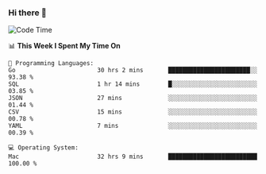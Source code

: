 ### Hi there 👋

<!--
**CrazyCollin/crazycollin** is a ✨ _special_ ✨ repository because its `README.md` (this file) appears on your GitHub profile.

Here are some ideas to get you started:

- 🔭 I’m currently working on ...
- 🌱 I’m currently learning ...
- 👯 I’m looking to collaborate on ...
- 🤔 I’m looking for help with ...
- 💬 Ask me about ...
- 📫 How to reach me: ...
- 😄 Pronouns: ...
- ⚡ Fun fact: ...
-->

<!--START_SECTION:waka-->
![Code Time](http://img.shields.io/badge/Code%20Time-3%2C257%20hrs%2011%20mins-blue)

📊 **This Week I Spent My Time On** 

```text
💬 Programming Languages: 
Go                       30 hrs 2 mins       ███████████████████████░░   93.38 % 
SQL                      1 hr 14 mins        █░░░░░░░░░░░░░░░░░░░░░░░░   03.85 % 
JSON                     27 mins             ░░░░░░░░░░░░░░░░░░░░░░░░░   01.44 % 
CSV                      15 mins             ░░░░░░░░░░░░░░░░░░░░░░░░░   00.78 % 
YAML                     7 mins              ░░░░░░░░░░░░░░░░░░░░░░░░░   00.39 % 

💻 Operating System: 
Mac                      32 hrs 9 mins       █████████████████████████   100.00 % 
```


<!--END_SECTION:waka-->
